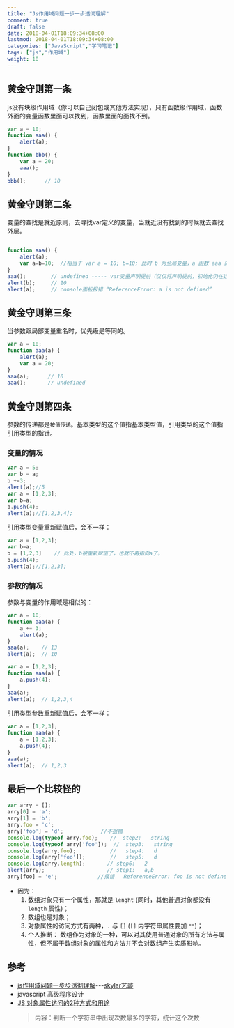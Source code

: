```yaml
---
title: "Js作用域问题一步一步透彻理解"
comment: true
draft: false
date: 2018-04-01T18:09:34+08:00
lastmod: 2018-04-01T18:09:34+08:00
categories: ["JavaScript","学习笔记"]
tags: ["js","作用域"]
weight: 10
---
```


## **黄金守则第一条**

js没有块级作用域（你可以自己闭包或其他方法实现），只有函数级作用域，函数外面的变量函数里面可以找到，函数里面的面找不到。

```javascript
var a = 10;
function aaa() {
	alert(a);
}
function bbb() {
	var a = 20;
	aaa();
}
bbb();      // 10
```

## **黄金守则第二条**

变量的查找是就近原则，去寻找var定义的变量，当就近没有找到的时候就去查找外层。

```javascript

function aaa() {    
	alert(a);
	var a=b=10;  //相当于 var a = 10; b=10; 此时 b 为全局变量，a 函数 aaa 的只是局部变量
}
aaa();	      // undefined ----- var变量声明提前（仅仅将声明提前，初始化仍在远处进行）
alert(b);     // 10
alert(a);     // console面板报错 “ReferenceError: a is not defined”    
```

## **黄金守则第三条**

当参数跟局部变量重名时，优先级是等同的。

```javascript
var a = 10;
function aaa(a) {
	alert(a);
	var a = 20;
}
aaa(a);      // 10
aaa();       // undefined
```

## **黄金守则第四条**

参数的传递都是`按值传递`。基本类型的这个值指基本类型值，引用类型的这个值指引用类型的指针。

### **变量的情况**

```javascript
var a = 5;
var b = a;
b +=3;
alert(a);//5
var a = [1,2,3];
var b=a;
b.push(4);
alert(a);//[1,2,3,4];
```

引用类型变量重新赋值后，会不一样：
```javascript
var a = [1,2,3];
var b=a;
b = [1,2,3]    // 此处，b被重新赋值了，也就不再指向a了。
b.push(4);
alert(a);//[1,2,3];
```

### **参数的情况**

参数与变量的作用域是相似的：

```javascript
var a = 10;
function aaa(a) {
	a += 3;
	alert(a);
}
aaa(a);    // 13
alert(a);  // 10
```


```javascript
var a = [1,2,3];
function aaa(a) {
	a.push(4);
}
aaa(a);
alert(a);  // 1,2,3,4
```

引用类型参数重新赋值后，会不一样：
```javascript
var a = [1,2,3];
function aaa(a) {
	a = [1,2,3];
	a.push(4);
}
aaa(a);
alert(a);  // 1,2,3
```


## **最后一个比较怪的**

```javascript
var arry = [];
arry[0] = 'a';
arry[1] = 'b';
arry.foo = 'c';
arry['foo'] = 'd';            //不报错
console.log(typeof arry.foo);    //  step2:   string
console.log(typeof arry['foo']);  //  step3:   string
console.log(arry.foo);           //   step4:   d
console.log(arry['foo']);        //   step5:   d
console.log(arry.length);  		// step6:   2
alert(arry);               		// step1:   a,b
arry[foo] = 'e';             //报错   ReferenceError: foo is not defined
```

- 因为：
	1. 数组对象只有一个属性，那就是 `lenght` (同时，其他普通对象都没有 `length` 属性)；
	2. 数组也是对象；
	3. 对象属性的访问方式有两种，`.` 与 `[]` (`[]` 内字符串属性要加 `""`)；
	4. 个人推断： 数组作为对象的一种，可以对其使用普通对象的所有方法与属性，但不属于数组对象的属性和方法并不会对数组产生实质影响。


## **参考**
- [js作用域问题一步步透彻理解](https://www.cnblogs.com/skylar/p/3986087.html#comment_tip)---[skylar艺璇](http://zhangmengxue.com)
- javascript 高级程序设计
- [JS 对象属性访问的2种方式和用途](https://blog.csdn.net/shuren1991/article/details/67639250)
	> 内容：判断一个字符串中出现次数最多的字符，统计这个次数